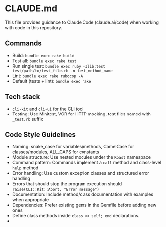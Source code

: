# CLAUDE.md

This file provides guidance to Claude Code (claude.ai/code) when working with code in this repository.

## Commands

- Build: `bundle exec rake build`
- Test all: `bundle exec rake test`
- Run single test: `bundle exec ruby -Ilib:test test/path/to/test_file.rb -n test_method_name`
- Lint: `bundle exec rake rubocop -A`
- Default (tests + lint): `bundle exec rake`

## Tech stack
- `cli-kit` and `cli-ui` for the CLI tool
- Testing: Use Minitest, VCR for HTTP mocking, test files named with `_test.rb` suffix

## Code Style Guidelines

- Naming: snake_case for variables/methods, CamelCase for classes/modules, ALL_CAPS for constants
- Module structure: Use nested modules under the `Roast` namespace
- Command pattern: Commands implement a `call` method and class-level `help` method
- Error handling: Use custom exception classes and structured error handling
- Errors that should stop the program execution should `raise(CLI::Kit::Abort, "Error message")`
- Documentation: Include method/class documentation with examples when appropriate
- Dependencies: Prefer existing gems in the Gemfile before adding new ones
- Define class methods inside `class << self; end` declarations.
- 